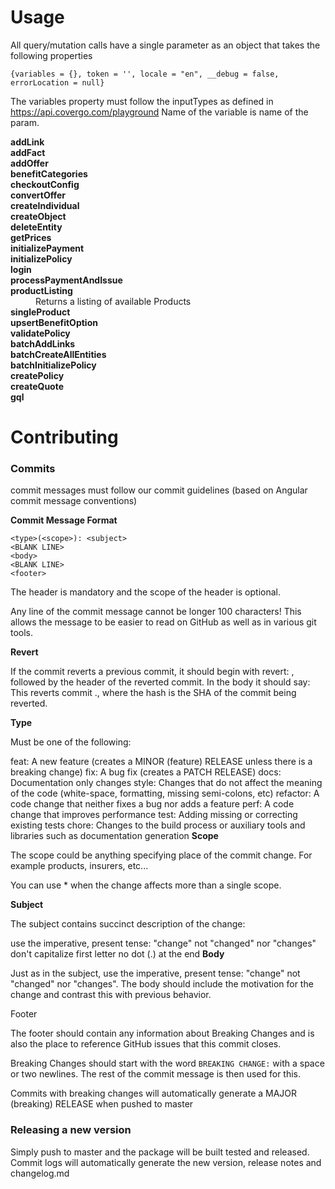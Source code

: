 # Usage

All query/mutation calls have a single parameter as an object that takes the following properties

```
{variables = {}, token = '', locale = "en", __debug = false, errorLocation = null}
```

The variables property must follow the inputTypes as defined in https://api.covergo.com/playground
Name of the variable is name of the param.

<dl>
  <dt><strong>addLink</strong></dt>
  <dd></dd>
  <dt><strong>addFact</strong></dt>
  <dd></dd>
  <dt><strong>addOffer</strong></dt>
  <dd></dd>
  <dt><strong>benefitCategories</strong></dt>
  <dd></dd>
  <dt><strong>checkoutConfig</strong></dt>
  <dd></dd>
  <dt><strong>convertOffer</strong></dt>
  <dd></dd>
  <dt><strong>createIndividual</strong></dt>
  <dd></dd>
  <dt><strong>createObject</strong></dt>
  <dd></dd>
  <dt><strong>deleteEntity</strong></dt>
  <dd></dd>
  <dt><strong>getPrices</strong></dt>
  <dd></dd>
  <dt><strong>initializePayment</strong></dt>
  <dd></dd>
  <dt><strong>initializePolicy</strong></dt>
  <dd></dd>
  <dt><strong>login</strong></dt>
  <dd></dd>
  <dt><strong>processPaymentAndIssue</strong></dt>
  <dd></dd>
  <dt><strong>productListing</strong></dt>
  <dd>Returns a listing of available Products</dd>
  <dt><strong>singleProduct</strong></dt>
  <dd></dd>
  <dt><strong>upsertBenefitOption</strong></dt>
  <dd></dd>
  <dt><strong>validatePolicy</strong></dt>
  <dd></dd>
  <dt><strong>batchAddLinks</strong></dt>
  <dd></dd>
  <dt><strong>batchCreateAllEntities</strong></dt>
  <dd></dd>
  <dt><strong>batchInitializePolicy</strong></dt>
  <dd></dd>
  <dt><strong>createPolicy</strong></dt>
  <dd></dd>
  <dt><strong>createQuote</strong></dt>
  <dd></dd>

<dt><strong>gql</strong></dt>
<dd>

</dl>

# Contributing

### Commits

commit messages must follow our commit guidelines (based on Angular commit message conventions)

**Commit Message Format**

```
<type>(<scope>): <subject>
<BLANK LINE>
<body>
<BLANK LINE>
<footer>
```

The header is mandatory and the scope of the header is optional.

Any line of the commit message cannot be longer 100 characters! This allows the message to be easier to read on GitHub as well as in various git tools.

**Revert**

If the commit reverts a previous commit, it should begin with revert: , followed by the header of the reverted commit. In the body it should say: This reverts commit <hash>., where the hash is the SHA of the commit being reverted.

**Type**

Must be one of the following:

feat: A new feature (creates a MINOR (feature) RELEASE unless there is a breaking change)
fix: A bug fix (creates a PATCH RELEASE)
docs: Documentation only changes
style: Changes that do not affect the meaning of the code (white-space, formatting, missing semi-colons, etc)
refactor: A code change that neither fixes a bug nor adds a feature
perf: A code change that improves performance
test: Adding missing or correcting existing tests
chore: Changes to the build process or auxiliary tools and libraries such as documentation generation
**Scope**

The scope could be anything specifying place of the commit change. For example products, insurers, etc...

You can use \* when the change affects more than a single scope.

**Subject**

The subject contains succinct description of the change:

use the imperative, present tense: "change" not "changed" nor "changes"
don't capitalize first letter
no dot (.) at the end
**Body**

Just as in the subject, use the imperative, present tense: "change" not "changed" nor "changes". The body should include the motivation for the change and contrast this with previous behavior.

Footer

The footer should contain any information about Breaking Changes and is also the place to reference GitHub issues that this commit closes.

Breaking Changes should start with the word `BREAKING CHANGE:` with a space or two newlines. The rest of the commit message is then used for this.

Commits with breaking changes will automatically generate a MAJOR (breaking) RELEASE when pushed to master

### Releasing a new version

Simply push to master and the package will be built tested and released. Commit logs will automatically generate the new version, release notes and changelog.md
